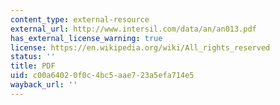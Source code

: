 ```yaml
---
content_type: external-resource
external_url: http://www.intersil.com/data/an/an013.pdf
has_external_license_warning: true
license: https://en.wikipedia.org/wiki/All_rights_reserved
status: ''
title: PDF
uid: c00a6402-0f0c-4bc5-aae7-23a5efa714e5
wayback_url: ''
---
```


